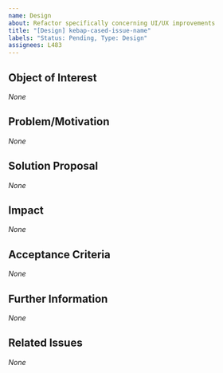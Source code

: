 ```yaml
---
name: Design
about: Refactor specifically concerning UI/UX improvements
title: "[Design] kebap-cased-issue-name"
labels: "Status: Pending, Type: Design"
assignees: L483
---
```


<!--
How to use this template:
If there are "multiple little improvement suggestions", you can mention them bundled within a "single issue" because the effort of writing issues should not drastically surpass the effort of resolving them.
Make sure to present each improvement DISTINCTLY from the rest and to use the SAME ORDER of refinements in each section when bundling multiple improvements inside one issue.

Keep ALL of the text encapsulated in comments, even though it will not be rendered.
ONLY add text in the places that are filled with *None* default and replace *None* with your text.
-->

## Object of Interest
<!--
Describe the UI/UX parts that require design overwork as specifical as possible.
What does look wrong/disruptive/outdated?
-->
*None*

## Problem/Motivation
<!--
Describe your problem or motivation that caused your design request as detailed as possible.
Why does it seem wrong/disruptive/outdated?
-->
*None*

## Solution Proposal
<!--
Describe the solution that you have in mind as detailed as possible.
How should it be designed to look correct/consistent/modern?
-->
*None*

## Impact
<!--
Describe potential side effects of your solution proposal, which could cause follow-up issues (in particular design requests), and explain how/whether the corresponding functionality behind the design changes could be affected, to the best of your knowledge.
-->
*None*

## Acceptance Criteria
<!--
Specify the acceptance criteria as a task list that contains one or more entries.
e.g.:
  - [ ] Do this
  - [ ] Do that
  ...
-->
*None*

## Further Information
<!--
Add additional helpful, issue-related information, such as, links, screenshots, sketches, considerations, thoughts, etc.
-->
*None*

## Related Issues
<!--
Add a bullet point list of other related issues, in case there are any. In particular, the issue(s) (if you can narrow it/them down) that introduced the need for a design change would be helpful.
e.g.:
  - #42
  - #73
  ...
-->
*None*

<!--
Information for contributors about label usage:
        
  - select any number of fitting labels that have a `Flag: ` prefix
  - select any number of fitting labels that have a `For: ` prefix
  - select EXACTLY ONE label that has a `Priority: ` prefix
  - select EXACTLY ONE label that has a `Scope: ` prefix
  - NEVER tamper with the initial `Status: Pending` label when creating an issue
  - NEVER add, remove, or change any associations (or the lack thereof) between an issue and label that has a `Type: ` prefix
        
  Look at the label descriptions to grasp their proper usage and pick the most fitting.
  If more than one `Type: ` label fits the issue, it is a good indicator that the issue mixes concerns.
  You should then split this issue into multiple issues so that each new issue falls EXACTLY INTO ONE category.
-->
